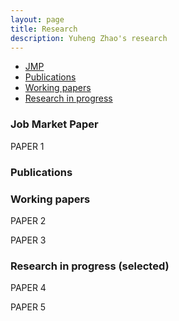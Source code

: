 ```yaml
---
layout: page
title: Research
description: Yuheng Zhao's research
---
```


<div class="navbar">
    <div class="navbar-inner">
        <ul class="nav">
            <li><a href="#Job Market Paper">JMP</a></li>
            <li><a href="#Publications">Publications</a></li>
            <li><a href="#Working papers">Working papers</a></li>
            <li><a href="#Research in progress (selected)">Research in progress</a></li>
        </ul>
    </div>
</div>


### <a name="Job Market Paper"></a>Job Market Paper

PAPER 1


### <a name="Publications"></a>Publications


### <a name="Working papers"></a>Working papers

PAPER 2 

PAPER 3

### <a name="Research in progress"></a>Research in progress (selected)

PAPER 4

PAPER 5


